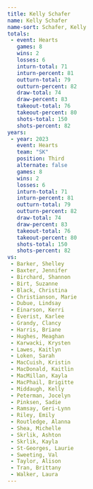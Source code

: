 ```yaml
---
title: Kelly Schafer
name: Kelly Schafer
name-sort: Schafer, Kelly
totals:
 - event: Hearts
   games: 8
   wins: 2
   losses: 6
   inturn-total: 71
   inturn-percent: 81
   outturn-total: 79
   outturn-percent: 82
   draw-total: 74
   draw-percent: 83
   takeout-total: 76
   takeout-percent: 80
   shots-total: 150
   shots-percent: 82
years:
 - year: 2023
   event: Hearts
   team: "SK"
   position: Third
   alternate: false
   games: 8
   wins: 2
   losses: 6
   inturn-total: 71
   inturn-percent: 81
   outturn-total: 79
   outturn-percent: 82
   draw-total: 74
   draw-percent: 83
   takeout-total: 76
   takeout-percent: 80
   shots-total: 150
   shots-percent: 82
vs:
 - Barker, Shelley
 - Baxter, Jennifer
 - Birchard, Shannon
 - Birt, Suzanne
 - Black, Christina
 - Christianson, Marie
 - Dubue, Lindsay
 - Einarson, Kerri
 - Everist, Karlee
 - Grandy, Clancy
 - Harris, Briane
 - Hughes, Meaghan
 - Karwacki, Krysten
 - Lawes, Kaitlyn
 - Loken, Sarah
 - MacCuish, Kristin
 - MacDonald, Kaitlin
 - MacMillan, Kayla
 - MacPhail, Brigitte
 - Middaugh, Kelly
 - Peterman, Jocelyn
 - Pinksen, Sadie
 - Ramsay, Geri-Lynn
 - Riley, Emily
 - Routledge, Alanna
 - Shea, Michelle
 - Skrlik, Ashton
 - Skrlik, Kayla
 - St-Georges, Laurie
 - Sweeting, Val
 - Taylor, Alison
 - Tran, Brittany
 - Walker, Laura
---
```

